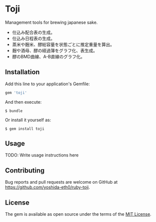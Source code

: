 # Toji

Management tools for brewing japanese sake.

- 仕込み配合表の生成。
- 仕込み日程表の生成。
- 蒸米や麹米、醪総容量を状態ごとに推定重量を算出。
- 麹や酒母、醪の経過簿をグラフ化、表生成。
- 醪のBMD曲線、A-B直線のグラフ化。

## Installation

Add this line to your application's Gemfile:

```ruby
gem 'toji'
```

And then execute:

    $ bundle

Or install it yourself as:

    $ gem install toji

## Usage

TODO: Write usage instructions here


## Contributing

Bug reports and pull requests are welcome on GitHub at https://github.com/yoshida-eth0/ruby-toji.

## License

The gem is available as open source under the terms of the [MIT License](https://opensource.org/licenses/MIT).
